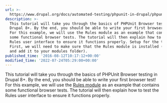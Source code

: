 ```yaml
---
url: >-
  https://www.drupal.org/docs/automated-testing/phpunit-in-drupal/phpunit-browser-test-tutorial
description: >-
  This tutorial will take you through the basics of PHPUnit Browser testing in
  Drupal 8+. By the end, you should be able to write your first browser test!
  For this example, we will use the Rules module as an example that contains
  some functional browser tests. The tutorial will then explain how to test the
  Rules user interface to ensure it functions properly. Setup for the tutorial
  First, we will need to make sure that the Rules module is installed (download
  and add it to your modules folder).
published_time: '2016-08-12T10:17:12+00:00'
modified_time: '2022-07-24T05:29:00+00:00'
---
```

This tutorial will take you through the basics of PHPUnit Browser testing in Drupal 8+. By the end, you should be able to write your first browser test! For this example, we will use the [Rules module](/project/rules) as an example that contains some functional browser tests. The tutorial will then explain how to test the Rules user interface to ensure it functions properly.